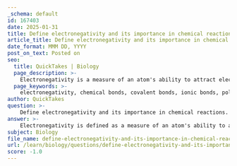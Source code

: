 ```yaml
---
_schema: default
id: 167403
date: 2025-01-31
title: Define electronegativity and its importance in chemical reactions.
article_title: Define electronegativity and its importance in chemical reactions.
date_format: MMM DD, YYYY
post_on_text: Posted on
seo:
  title: QuickTakes | Biology
  page_description: >-
    Electronegativity is a measure of an atom's ability to attract electrons in a chemical bond, influencing bond types, molecular polarity, and the reactivity of elements, making it a crucial concept in understanding chemical reactions.
  page_keywords: >-
    electronegativity, chemical bonds, covalent bonds, ionic bonds, polar covalent bonds, Pauling scale, molecular polarity, reactivity prediction, compound stability, chemical reactions
author: QuickTakes
question: >-
    Define electronegativity and its importance in chemical reactions.
answer: >-
    Electronegativity is defined as a measure of an atom's ability to attract and hold onto electrons when it is involved in a chemical bond. This property is crucial in determining the nature of the bonds formed between atoms, influencing whether they will form covalent, polar covalent, or ionic bonds.\n\nThe concept of electronegativity was introduced by the chemist Linus Pauling, and it is typically expressed on the Pauling scale, which ranges from 0.7 (for the least electronegative elements) to 4.0 (for the most electronegative elements). For example, fluorine is the most electronegative element with a value of 4.0, while elements like cesium and francium have very low electronegativity values.\n\nThe importance of electronegativity in chemical reactions can be summarized as follows:\n\n1. **Bond Type Determination**: Electronegativity differences between atoms dictate the type of bond that will form. If the difference is significant (generally greater than 1.7), an ionic bond is likely to form, where electrons are transferred from one atom to another. If the difference is moderate (between 0.4 and 1.7), a polar covalent bond is formed, where electrons are shared unequally. If the difference is small (less than 0.4), a non-polar covalent bond is formed, where electrons are shared equally.\n\n2. **Molecular Polarity**: Electronegativity influences the polarity of molecules. For instance, in a water molecule (H₂O), the oxygen atom is more electronegative than the hydrogen atoms, leading to a polar covalent bond. This polarity affects the physical and chemical properties of water, such as its solvent capabilities and boiling point.\n\n3. **Reactivity Prediction**: Understanding electronegativity helps predict how different elements will interact in chemical reactions. Elements with high electronegativity, such as fluorine and oxygen, are more reactive because they can attract electrons more effectively, influencing the formation of compounds and the nature of chemical interactions.\n\n4. **Stability of Compounds**: The arrangement of electrons and the resulting electronegativity differences can affect the stability of compounds. For example, compounds formed with highly electronegative elements may exhibit different stability and reactivity compared to those formed with less electronegative elements.\n\nIn summary, electronegativity is a fundamental concept in chemistry that plays a critical role in determining the type of chemical bonds formed, the polarity of molecules, and the reactivity of elements in chemical reactions. Understanding this concept is essential for predicting the behavior of substances in various chemical processes.
subject: Biology
file_name: define-electronegativity-and-its-importance-in-chemical-reactions.md
url: /learn/biology/questions/define-electronegativity-and-its-importance-in-chemical-reactions
score: -1.0
---
```


&nbsp;